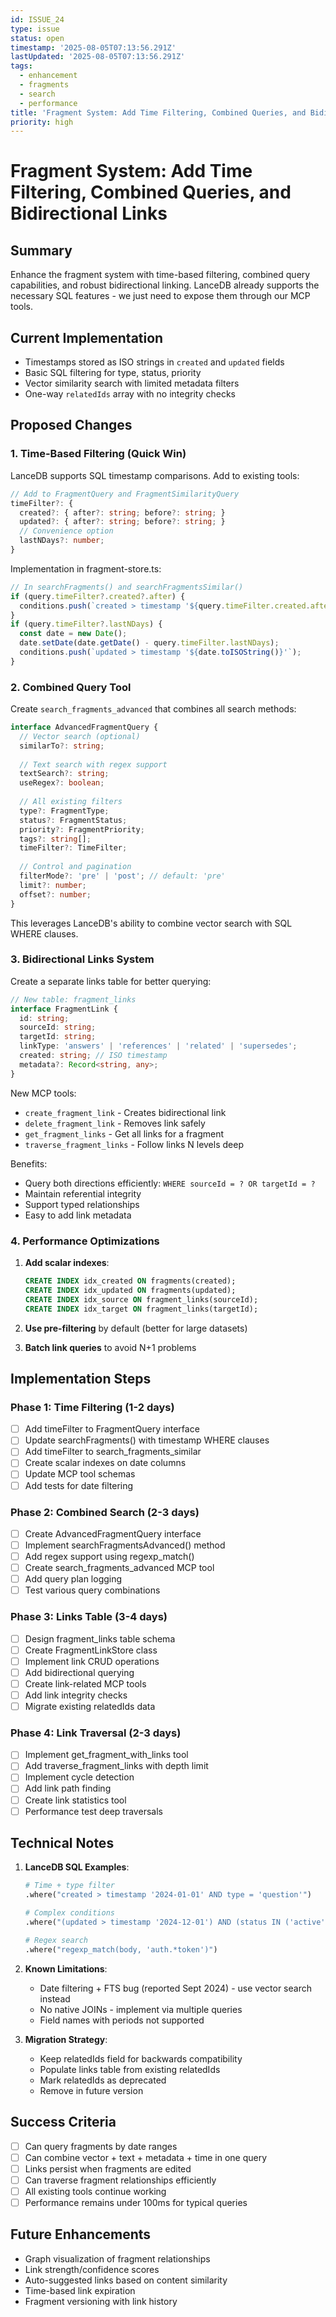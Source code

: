 ```yaml
---
id: ISSUE_24
type: issue
status: open
timestamp: '2025-08-05T07:13:56.291Z'
lastUpdated: '2025-08-05T07:13:56.291Z'
tags:
  - enhancement
  - fragments
  - search
  - performance
title: 'Fragment System: Add Time Filtering, Combined Queries, and Bidirectional Links'
priority: high
---
```


# Fragment System: Add Time Filtering, Combined Queries, and Bidirectional Links

## Summary

Enhance the fragment system with time-based filtering, combined query capabilities, and robust bidirectional linking. LanceDB already supports the necessary SQL features - we just need to expose them through our MCP tools.

## Current Implementation

- Timestamps stored as ISO strings in `created` and `updated` fields
- Basic SQL filtering for type, status, priority
- Vector similarity search with limited metadata filters
- One-way `relatedIds` array with no integrity checks

## Proposed Changes

### 1. Time-Based Filtering (Quick Win)

LanceDB supports SQL timestamp comparisons. Add to existing tools:

```typescript
// Add to FragmentQuery and FragmentSimilarityQuery
timeFilter?: {
  created?: { after?: string; before?: string; }
  updated?: { after?: string; before?: string; }
  // Convenience option
  lastNDays?: number;
}
```

Implementation in fragment-store.ts:
```typescript
// In searchFragments() and searchFragmentsSimilar()
if (query.timeFilter?.created?.after) {
  conditions.push(`created > timestamp '${query.timeFilter.created.after}'`);
}
if (query.timeFilter?.lastNDays) {
  const date = new Date();
  date.setDate(date.getDate() - query.timeFilter.lastNDays);
  conditions.push(`updated > timestamp '${date.toISOString()}'`);
}
```

### 2. Combined Query Tool

Create `search_fragments_advanced` that combines all search methods:

```typescript
interface AdvancedFragmentQuery {
  // Vector search (optional)
  similarTo?: string;
  
  // Text search with regex support
  textSearch?: string;
  useRegex?: boolean;
  
  // All existing filters
  type?: FragmentType;
  status?: FragmentStatus;
  priority?: FragmentPriority;
  tags?: string[];
  timeFilter?: TimeFilter;
  
  // Control and pagination
  filterMode?: 'pre' | 'post'; // default: 'pre'
  limit?: number;
  offset?: number;
}
```

This leverages LanceDB's ability to combine vector search with SQL WHERE clauses.

### 3. Bidirectional Links System

Create a separate links table for better querying:

```typescript
// New table: fragment_links
interface FragmentLink {
  id: string;
  sourceId: string;
  targetId: string;
  linkType: 'answers' | 'references' | 'related' | 'supersedes';
  created: string; // ISO timestamp
  metadata?: Record<string, any>;
}
```

New MCP tools:
- `create_fragment_link` - Creates bidirectional link
- `delete_fragment_link` - Removes link safely
- `get_fragment_links` - Get all links for a fragment
- `traverse_fragment_links` - Follow links N levels deep

Benefits:
- Query both directions efficiently: `WHERE sourceId = ? OR targetId = ?`
- Maintain referential integrity
- Support typed relationships
- Easy to add link metadata

### 4. Performance Optimizations

1. **Add scalar indexes**:
   ```sql
   CREATE INDEX idx_created ON fragments(created);
   CREATE INDEX idx_updated ON fragments(updated);
   CREATE INDEX idx_source ON fragment_links(sourceId);
   CREATE INDEX idx_target ON fragment_links(targetId);
   ```

2. **Use pre-filtering** by default (better for large datasets)

3. **Batch link queries** to avoid N+1 problems

## Implementation Steps

### Phase 1: Time Filtering (1-2 days)
- [ ] Add timeFilter to FragmentQuery interface
- [ ] Update searchFragments() with timestamp WHERE clauses
- [ ] Add timeFilter to search_fragments_similar
- [ ] Create scalar indexes on date columns
- [ ] Update MCP tool schemas
- [ ] Add tests for date filtering

### Phase 2: Combined Search (2-3 days)
- [ ] Create AdvancedFragmentQuery interface
- [ ] Implement searchFragmentsAdvanced() method
- [ ] Add regex support using regexp_match()
- [ ] Create search_fragments_advanced MCP tool
- [ ] Add query plan logging
- [ ] Test various query combinations

### Phase 3: Links Table (3-4 days)
- [ ] Design fragment_links table schema
- [ ] Create FragmentLinkStore class
- [ ] Implement link CRUD operations
- [ ] Add bidirectional querying
- [ ] Create link-related MCP tools
- [ ] Add link integrity checks
- [ ] Migrate existing relatedIds data

### Phase 4: Link Traversal (2-3 days)
- [ ] Implement get_fragment_with_links tool
- [ ] Add traverse_fragment_links with depth limit
- [ ] Implement cycle detection
- [ ] Add link path finding
- [ ] Create link statistics tool
- [ ] Performance test deep traversals

## Technical Notes

1. **LanceDB SQL Examples**:
   ```python
   # Time + type filter
   .where("created > timestamp '2024-01-01' AND type = 'question'")
   
   # Complex conditions
   .where("(updated > timestamp '2024-12-01') AND (status IN ('active', 'draft'))")
   
   # Regex search
   .where("regexp_match(body, 'auth.*token')")
   ```

2. **Known Limitations**:
   - Date filtering + FTS bug (reported Sept 2024) - use vector search instead
   - No native JOINs - implement via multiple queries
   - Field names with periods not supported

3. **Migration Strategy**:
   - Keep relatedIds field for backwards compatibility
   - Populate links table from existing relatedIds
   - Mark relatedIds as deprecated
   - Remove in future version

## Success Criteria

- [ ] Can query fragments by date ranges
- [ ] Can combine vector + text + metadata + time in one query  
- [ ] Links persist when fragments are edited
- [ ] Can traverse fragment relationships efficiently
- [ ] All existing tools continue working
- [ ] Performance remains under 100ms for typical queries

## Future Enhancements

- Graph visualization of fragment relationships
- Link strength/confidence scores
- Auto-suggested links based on content similarity
- Time-based link expiration
- Fragment versioning with link history